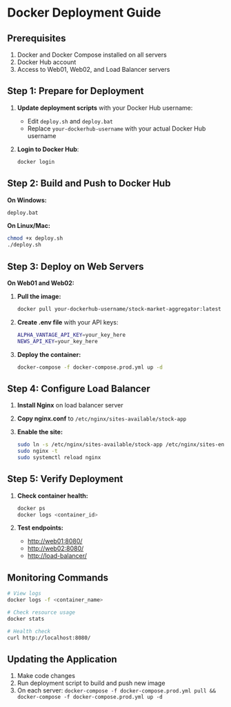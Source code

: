 # Docker Deployment Guide

## Prerequisites

1. Docker and Docker Compose installed on all servers
2. Docker Hub account
3. Access to Web01, Web02, and Load Balancer servers

## Step 1: Prepare for Deployment

1. **Update deployment scripts** with your Docker Hub username:
   - Edit `deploy.sh` and `deploy.bat`
   - Replace `your-dockerhub-username` with your actual Docker Hub username

2. **Login to Docker Hub**:

   ```bash
   docker login
   ```

## Step 2: Build and Push to Docker Hub

**On Windows:**

```cmd
deploy.bat
```

**On Linux/Mac:**

```bash
chmod +x deploy.sh
./deploy.sh
```

## Step 3: Deploy on Web Servers

**On Web01 and Web02:**

1. **Pull the image:**

   ```bash
   docker pull your-dockerhub-username/stock-market-aggregator:latest
   ```

2. **Create .env file** with your API keys:

   ```bash
   ALPHA_VANTAGE_API_KEY=your_key_here
   NEWS_API_KEY=your_key_here
   ```

3. **Deploy the container:**

   ```bash
   docker-compose -f docker-compose.prod.yml up -d
   ```

## Step 4: Configure Load Balancer

1. **Install Nginx** on load balancer server
2. **Copy nginx.conf** to `/etc/nginx/sites-available/stock-app`
3. **Enable the site:**

   ```bash
   sudo ln -s /etc/nginx/sites-available/stock-app /etc/nginx/sites-enabled/
   sudo nginx -t
   sudo systemctl reload nginx
   ```

## Step 5: Verify Deployment

1. **Check container health:**

   ```bash
   docker ps
   docker logs <container_id>
   ```

2. **Test endpoints:**
   - [http://web01:8080/](http://web01:8080/)
   - [http://web02:8080/](http://web02:8080/)
   - [http://load-balancer/](http://load-balancer/)

## Monitoring Commands

```bash
# View logs
docker logs -f <container_name>

# Check resource usage
docker stats

# Health check
curl http://localhost:8080/
```

## Updating the Application

1. Make code changes
2. Run deployment script to build and push new image
3. On each server: `docker-compose -f docker-compose.prod.yml pull && docker-compose -f docker-compose.prod.yml up -d`
